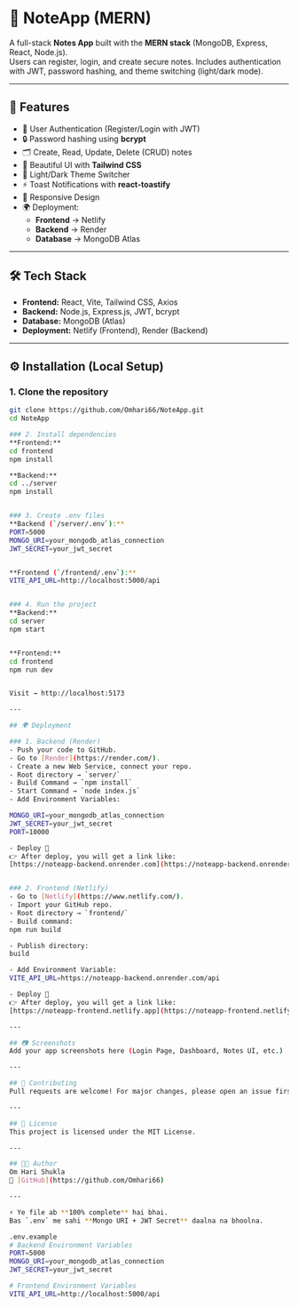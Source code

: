 # 📝 NoteApp (MERN)

A full-stack **Notes App** built with the **MERN stack** (MongoDB, Express, React, Node.js).  
Users can register, login, and create secure notes. Includes authentication with JWT, password hashing, and theme switching (light/dark mode).

---

## 🚀 Features
- 🔐 User Authentication (Register/Login with JWT)
- 🔒 Password hashing using **bcrypt**
- 🗂️ Create, Read, Update, Delete (CRUD) notes
- 🎨 Beautiful UI with **Tailwind CSS**
- 🌙 Light/Dark Theme Switcher
- ⚡ Toast Notifications with **react-toastify**
- 📱 Responsive Design
- 🌍 Deployment:  
  - **Frontend** → Netlify  
  - **Backend** → Render  
  - **Database** → MongoDB Atlas  

---

## 🛠️ Tech Stack
- **Frontend:** React, Vite, Tailwind CSS, Axios
- **Backend:** Node.js, Express.js, JWT, bcrypt
- **Database:** MongoDB (Atlas)
- **Deployment:** Netlify (Frontend), Render (Backend)

---

## ⚙️ Installation (Local Setup)

### 1. Clone the repository
```bash
git clone https://github.com/Omhari66/NoteApp.git
cd NoteApp

### 2. Install dependencies
**Frontend:**
cd frontend
npm install

**Backend:**
cd ../server
npm install


### 3. Create .env files
**Backend (`/server/.env`):**
PORT=5000
MONGO_URI=your_mongodb_atlas_connection
JWT_SECRET=your_jwt_secret


**Frontend (`/frontend/.env`):**
VITE_API_URL=http://localhost:5000/api


### 4. Run the project
**Backend:**
cd server
npm start


**Frontend:**
cd frontend
npm run dev


Visit → http://localhost:5173

---

## 🌍 Deployment

### 1. Backend (Render)
- Push your code to GitHub.
- Go to [Render](https://render.com/).
- Create a new Web Service, connect your repo.
- Root directory → `server/`
- Build Command → `npm install`
- Start Command → `node index.js`
- Add Environment Variables:

MONGO_URI=your_mongodb_atlas_connection
JWT_SECRET=your_jwt_secret
PORT=10000

- Deploy 🎉  
👉 After deploy, you will get a link like:  
[https://noteapp-backend.onrender.com](https://noteapp-backend.onrender.com)


### 2. Frontend (Netlify)
- Go to [Netlify](https://www.netlify.com/).
- Import your GitHub repo.
- Root directory → `frontend/`
- Build command:  
npm run build

- Publish directory:  
build

- Add Environment Variable:  
VITE_API_URL=https://noteapp-backend.onrender.com/api

- Deploy 🎉  
👉 After deploy, you will get a link like:  
[https://noteapp-frontend.netlify.app](https://noteapp-frontend.netlify.app)

---

## 📷 Screenshots
Add your app screenshots here (Login Page, Dashboard, Notes UI, etc.)

---

## 🤝 Contributing
Pull requests are welcome! For major changes, please open an issue first.

---

## 📜 License
This project is licensed under the MIT License.

---

## 👨‍💻 Author
Om Hari Shukla  
🔗 [GitHub](https://github.com/Omhari66)

---

⚡ Ye file ab **100% complete** hai bhai.  
Bas `.env` me sahi **Mongo URI + JWT Secret** daalna na bhoolna.  

.env.example
# Backend Environment Variables
PORT=5000
MONGO_URI=your_mongodb_atlas_connection
JWT_SECRET=your_jwt_secret

# Frontend Environment Variables
VITE_API_URL=http://localhost:5000/api

